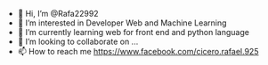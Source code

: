- 👋 Hi, I’m @Rafa22992
- 👀 I’m interested in Developer Web and Machine Learning
- 🌱 I’m currently learning 
web for front end and python language
- 💞️ I’m looking to collaborate on ...
- 📫 How to reach me https://www.facebook.com/cicero.rafael.925

<!---
Rafa22992/Rafa22992 is a ✨ special ✨ repository because its `README.md` (this file) appears on your GitHub profile.
You can click the Preview link to take a look at your changes.
--->
